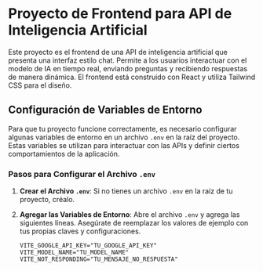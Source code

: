 # Proyecto de Frontend para API de Inteligencia Artificial

Este proyecto es el frontend de una API de inteligencia artificial que presenta una interfaz estilo chat. Permite a los usuarios interactuar con el modelo de IA en tiempo real, enviando preguntas y recibiendo respuestas de manera dinámica. El frontend está construido con React y utiliza Tailwind CSS para el diseño.

## Configuración de Variables de Entorno

Para que tu proyecto funcione correctamente, es necesario configurar algunas variables de entorno en un archivo `.env` en la raíz del proyecto. Estas variables se utilizan para interactuar con las APIs y definir ciertos comportamientos de la aplicación.

### Pasos para Configurar el Archivo `.env`

1. **Crear el Archivo `.env`**:
   Si no tienes un archivo `.env` en la raíz de tu proyecto, créalo.

2. **Agregar las Variables de Entorno**:
   Abre el archivo `.env` y agrega las siguientes líneas. Asegúrate de reemplazar los valores de ejemplo con tus propias claves y configuraciones.

   ```plaintext
   VITE_GOOGLE_API_KEY="TU_GOOGLE_API_KEY"
   VITE_MODEL_NAME="TU_MODEL_NAME"
   VITE_NOT_RESPONDING="TU_MENSAJE_NO_RESPUESTA"
